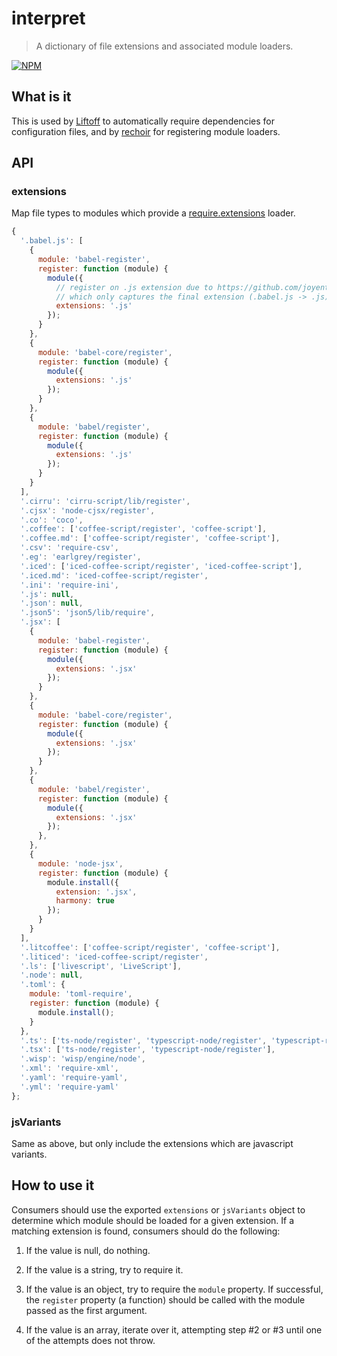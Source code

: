 # interpret
> A dictionary of file extensions and associated module loaders.

[![NPM](https://nodei.co/npm/interpret.png)](https://nodei.co/npm/interpret/)

## What is it
This is used by [Liftoff](http://github.com/tkellen/node-liftoff) to automatically require dependencies for configuration files, and by [rechoir](http://github.com/tkellen/node-rechoir) for registering module loaders.

## API

### extensions
Map file types to modules which provide a [require.extensions] loader.

```js
{
  '.babel.js': [
    {
      module: 'babel-register',
      register: function (module) {
        module({
          // register on .js extension due to https://github.com/joyent/node/blob/v0.12.0/lib/module.js#L353
          // which only captures the final extension (.babel.js -> .js)
          extensions: '.js'
        });
      }
    },
    {
      module: 'babel-core/register',
      register: function (module) {
        module({
          extensions: '.js'
        });
      }
    },
    {
      module: 'babel/register',
      register: function (module) {
        module({
          extensions: '.js'
        });
      }
    }
  ],
  '.cirru': 'cirru-script/lib/register',
  '.cjsx': 'node-cjsx/register',
  '.co': 'coco',
  '.coffee': ['coffee-script/register', 'coffee-script'],
  '.coffee.md': ['coffee-script/register', 'coffee-script'],
  '.csv': 'require-csv',
  '.eg': 'earlgrey/register',
  '.iced': ['iced-coffee-script/register', 'iced-coffee-script'],
  '.iced.md': 'iced-coffee-script/register',
  '.ini': 'require-ini',
  '.js': null,
  '.json': null,
  '.json5': 'json5/lib/require',
  '.jsx': [
    {
      module: 'babel-register',
      register: function (module) {
        module({
          extensions: '.jsx'
        });
      }
    },
    {
      module: 'babel-core/register',
      register: function (module) {
        module({
          extensions: '.jsx'
        });
      }
    },
    {
      module: 'babel/register',
      register: function (module) {
        module({
          extensions: '.jsx'
        });
      },
    },
    {
      module: 'node-jsx',
      register: function (module) {
        module.install({
          extension: '.jsx',
          harmony: true
        });
      }
    }
  ],
  '.litcoffee': ['coffee-script/register', 'coffee-script'],
  '.liticed': 'iced-coffee-script/register',
  '.ls': ['livescript', 'LiveScript'],
  '.node': null,
  '.toml': {
    module: 'toml-require',
    register: function (module) {
      module.install();
    }
  },
  '.ts': ['ts-node/register', 'typescript-node/register', 'typescript-register', 'typescript-require'],
  '.tsx': ['ts-node/register', 'typescript-node/register'],
  '.wisp': 'wisp/engine/node',
  '.xml': 'require-xml',
  '.yaml': 'require-yaml',
  '.yml': 'require-yaml'
};
```

### jsVariants
Same as above, but only include the extensions which are javascript variants.

## How to use it

Consumers should use the exported `extensions` or `jsVariants` object to determine which module should be loaded for a given extension. If a matching extension is found, consumers should do the following:

1. If the value is null, do nothing.

2. If the value is a string, try to require it.

3. If the value is an object, try to require the `module` property. If successful, the `register` property (a function) should be called with the module passed as the first argument.

4. If the value is an array, iterate over it, attempting step #2 or #3 until one of the attempts does not throw.

[require.extensions]: http://nodejs.org/api/globals.html#globals_require_extensions

